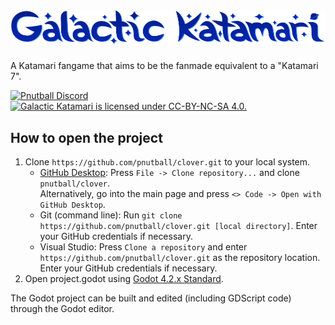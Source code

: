 # <picture><source media="(prefers-color-scheme: dark)" srcset="readme/readme_logo_dark.png"><source media="(prefers-color-scheme: light)" srcset="readme/readme_logo.png"><img alt="Galactic Katamari" src="readme/readme_logo.png"></picture>

A Katamari fangame that aims to be the fanmade equivalent to a "Katamari 7".

<p>
<a href="https://discord.gg/FCe3ZbUnHe"><img src="https://img.shields.io/discord/1186526841067012136?color=5865F2&label=Pnutball&logo=discord&logoColor=white" alt="Pnutball Discord"></a>
<br/>
<a href="LICENSE.md"><img src="https://img.shields.io/badge/license-CC--BY--NC--SA-%23EF9421?logo=creativecommons&logoColor=white" alt="Galactic Katamari is licensed under CC-BY-NC-SA 4.0."></a>
</p>

## How to open the project

1. Clone `https://github.com/pnutball/clover.git` to your local system. 
    - [GitHub Desktop](https://desktop.github.com/): Press `File -> Clone repository...` and clone `pnutball/clover`. <br/>Alternatively, go into the main page and press `<> Code -> Open with GitHub Desktop`.
    - Git (command line): Run `git clone https://github.com/pnutball/clover.git [local directory]`. Enter your GitHub credentials if necessary.
    - Visual Studio: Press `Clone a repository` and enter `https://github.com/pnutball/clover.git` as the repository location. Enter your GitHub credentials if necessary.
2. Open project.godot using [Godot 4.2.x Standard](https://godotengine.org/download/archive/4.2.1-stable/).

The Godot project can be built and edited (including GDScript code) through the Godot editor.
